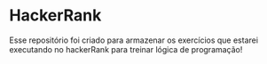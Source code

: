 # HackerRank
Esse repositório foi criado para armazenar os exercícios que estarei executando no hackerRank para treinar lógica de programação! 

